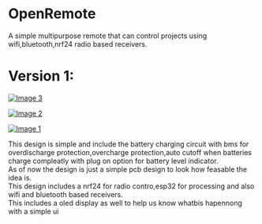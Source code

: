 # OpenRemote
A simple multipurpose remote that can control  projects  using  wifi,bluetooth,nrf24 radio based receivers.

<h1>
  Version 1:
</h1>

[![Image 3](https://drive.google.com/uc?id=1Xu3Zb_Xbtuj7tlKy3T9o8_wgsKvnIHYJ)](https://drive.google.com/file/d/1Xu3Zb_Xbtuj7tlKy3T9o8_wgsKvnIHYJ/view?usp=drive_link)


[![Image 2](https://drive.google.com/uc?id=1B1Sz68L9gJ5HuZgGh5greSc5wYtpQ-IN)](https://drive.google.com/file/d/1B1Sz68L9gJ5HuZgGh5greSc5wYtpQ-IN/view?usp=drive_link)


[![Image 1](https://drive.google.com/uc?id=1FLDTvaDyb4yoXaSEUB4Y2S-GExmImwQU)](https://drive.google.com/file/d/1FLDTvaDyb4yoXaSEUB4Y2S-GExmImwQU/view?usp=drive_link)

<p>
  This design is simple and include the battery charging circuit with bms for overdischarge protection,overcharge protection,auto cutoff when batteries charge compleatly with plug on option for battery level indicator.<br>
  As of now the design is just a simple pcb design to look how feasable the idea is.<br>
  This design includes a nrf24 for radio contro,esp32 for processing and also wifi and bluetooth based receivers.<br>
  This includes a oled display as well to help us know whatbis hapennong with a simple ui<br>
  
</p>
